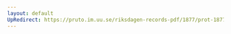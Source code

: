 ```yaml
---
layout: default
UpRedirect: https://pruto.im.uu.se/riksdagen-records-pdf/1877/prot-1877--ak--046/prot-1877--ak--046_038.pdf
---
```

